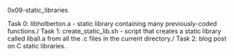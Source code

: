 0x09-static_libraries

Task 0: libholberton.a - static library containing many previously-coded functions./
Task 1: create_static_lib.sh - script that creates a static library called liball.a from all the .c files in the current directory./
Task 2: blog post on C static libraries.
